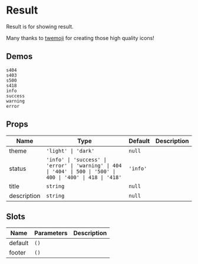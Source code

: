 # Result
Result is for showing result.

Many thanks to [twemoji](https://github.com/twitter/twemoji) for creating those high quality icons!
## Demos
```demo
s404
s403
s500
s418
info
success
warning 
error
```

## Props
|Name|Type|Default|Description|
|-|-|-|-|
|theme|`'light' \| 'dark'`|`null`||
|status|`'info' \| 'success' \| 'error' \| 'warning' \| 404 \| '404' \| 500 \| '500' \| 400 \| '400' \| 418 \| '418'`|`'info'`||
|title|`string`|`null`||
|description|`string`|`null`||

## Slots
|Name|Parameters|Description|
|-|-|-|
|default|`()`||
|footer|`()`||